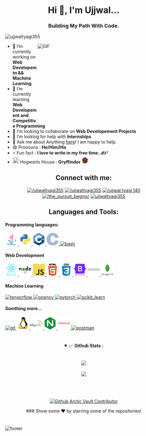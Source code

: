 <h1 align="center">Hi 👋, I'm Ujjwal...</h1>
<h3 align="center">Building My Path With Code.</h3>

<p align="left"> <img src="https://komarev.com/ghpvc/?username=ujjwaltyagi355&label=Profile%20views&color=0e75b6&style=flat" alt="ujjwaltyagi355" /> </p>
<a target="_blank">
  <img align="right" height="250" width="400" alt="GIF" src="https://github.com/JayantGoel001/JayantGoel001/blob/master/image.gif">
</a>

- 🔭 I’m currently working on **Web Developemtn && Machine Learning**
- 🌱 I’m currently learning **Web Developement and Competitive Programming**
- 👯 I’m looking to collaborate on **Web Developement Projects**
- 🤔 I’m looking for help with **Internships**
- 💬 Ask me about Anything [here](mailto:ujjwaltyagi355@gmail.com)! I am happy to help.
- 😄 Pronouns : **He/Him/His**
- ⚡ Fun fact : **I love to write in my free time..✍***
- <img src="https://github.com/JayantGoel001/JayantGoel001/blob/master/house.png" width="20px" height="20px"/>  Hogwarts House : **Gryffindor** <img width="20px" height="20px" src="https://github.com/ujjwaltyagi355/ujjwaltyagi355/blob/main/Gryffindor.png">

<h2 align="center">Connect with me:</h2>
<p align="center">
<a href="https://twitter.com//ujjwaltyagi355" target="blank"><img align="center" src="https://cdn.jsdelivr.net/npm/simple-icons@3.0.1/icons/twitter.svg" alt="/ujjwaltyagi355" height="30" width="40"/></a>
<a href="https://linkedin.com/in//ujjwaltyagi355" target="blank"><img align="center" src="https://cdn.jsdelivr.net/npm/simple-icons@3.0.1/icons/linkedin.svg" alt="/ujjwaltyagi355" height="30" width="40" /></a>
<a href="https://fb.com//ujjwal.tyagi.140" target="blank"><img align="center" src="https://cdn.jsdelivr.net/npm/simple-icons@3.0.1/icons/facebook.svg" alt="/ujjwal.tyagi.140" height="30" width="40" /></a>
<a href="https://instagram.com//the_pursuit_begins/" target="blank"><img align="center" src="https://cdn.jsdelivr.net/npm/simple-icons@3.0.1/icons/instagram.svg" alt="/the_pursuit_begins/" height="30" width="40" /></a>
<a href="https://www.leetcode.com/ujjwaltyagi355" target="blank"><img align="center" src="https://cdn.jsdelivr.net/npm/simple-icons@3.0.1/icons/leetcode.svg" alt="ujjwaltyagi355" height="30" width="40" /></a>
</p>
<h2 align="center">Languages and Tools:</h2>
<p align="center">
<h4>Programming languages:</h4>
<a href="https://www.java.com" target="_blank"> <img src="https://raw.githubusercontent.com/devicons/devicon/master/icons/java/java-original.svg" alt="java" width="40" height="40"/> </a>
<a href="https://www.python.org" target="_blank"> <img src="https://raw.githubusercontent.com/devicons/devicon/master/icons/python/python-original.svg" alt="python" width="40" height="40"/> </a>
<a href="https://www.w3schools.com/cpp/" target="_blank"> <img src="https://raw.githubusercontent.com/devicons/devicon/master/icons/cplusplus/cplusplus-original.svg" alt="cplusplus" width="40" height="40"/> </a>
<a href="https://www.cprogramming.com/" target="_blank"> <img src="https://raw.githubusercontent.com/devicons/devicon/master/icons/c/c-original.svg" alt="c" width="40" height="40"/> </a>
<a href="https://www.gnu.org/software/bash/" target="_blank"> <img src="https://www.vectorlogo.zone/logos/gnu_bash/gnu_bash-icon.svg" alt="bash" width="40" height="40"/> </a>
<h4>Web Development</h4>
<a href="https://reactjs.org/" target="_blank"> <img src="https://raw.githubusercontent.com/devicons/devicon/master/icons/react/react-original-wordmark.svg" alt="react" width="40" height="40"/> </a>
<a href="https://nodejs.org" target="_blank"> <img src="https://raw.githubusercontent.com/devicons/devicon/master/icons/nodejs/nodejs-original-wordmark.svg" alt="nodejs" width="40" height="40"/> </a>
<a href="https://developer.mozilla.org/en-US/docs/Web/JavaScript" target="_blank"> <img src="https://raw.githubusercontent.com/devicons/devicon/master/icons/javascript/javascript-original.svg" alt="javascript" width="40" height="40"/> </a>
<a href="https://www.w3.org/html/" target="_blank"> <img src="https://raw.githubusercontent.com/devicons/devicon/master/icons/html5/html5-original-wordmark.svg" alt="html5" width="40" height="40"/> </a>
<a href="https://www.w3schools.com/css/" target="_blank"> <img src="https://raw.githubusercontent.com/devicons/devicon/master/icons/css3/css3-original-wordmark.svg" alt="css3" width="40" height="40"/> </a>
<a href="https://getbootstrap.com" target="_blank"> <img src="https://raw.githubusercontent.com/devicons/devicon/master/icons/bootstrap/bootstrap-plain-wordmark.svg" alt="bootstrap" width="40" height="40"/> </a> 
<a href="https://expressjs.com" target="_blank"> <img src="https://raw.githubusercontent.com/devicons/devicon/master/icons/express/express-original-wordmark.svg" alt="express" width="40" height="40"/> </a>
<a href="https://www.mongodb.com/" target="_blank"> <img src="https://raw.githubusercontent.com/devicons/devicon/master/icons/mongodb/mongodb-original-wordmark.svg" alt="mongodb" width="40" height="40"/> </a>
<h4>Machine Learning</h4>
<a href="https://www.tensorflow.org" target="_blank"> <img src="https://www.vectorlogo.zone/logos/tensorflow/tensorflow-icon.svg" alt="tensorflow" width="40" height="40"/> </a>
<a href="https://opencv.org/" target="_blank"> <img src="https://www.vectorlogo.zone/logos/opencv/opencv-icon.svg" alt="opencv" width="40" height="40"/> </a>
<a href="https://pytorch.org/" target="_blank"> <img src="https://www.vectorlogo.zone/logos/pytorch/pytorch-icon.svg" alt="pytorch" width="40" height="40"/> </a> 
<a href="https://scikit-learn.org/" target="_blank"> <img src="https://upload.wikimedia.org/wikipedia/commons/0/05/Scikit_learn_logo_small.svg" alt="scikit_learn" width="40" height="40"/> </a>

<h4>Somthing more...</h4>
 <a href="https://git-scm.com/" target="_blank"> <img src="https://www.vectorlogo.zone/logos/git-scm/git-scm-icon.svg" alt="git" width="40" height="40"/> </a>
 <a href="https://www.linux.org/" target="_blank"> <img src="https://raw.githubusercontent.com/devicons/devicon/master/icons/linux/linux-original.svg" alt="linux" width="40" height="40"/> </a>
  <a href="https://www.mysql.com/" target="_blank"> <img src="https://raw.githubusercontent.com/devicons/devicon/master/icons/mysql/mysql-original-wordmark.svg" alt="mysql" width="40" height="40"/> </a>
  <a href="https://www.nginx.com" target="_blank"> <img src="https://raw.githubusercontent.com/devicons/devicon/master/icons/nginx/nginx-original.svg" alt="nginx" width="40" height="40"/> </a>
  <a href="https://www.oracle.com/" target="_blank"> <img src="https://raw.githubusercontent.com/devicons/devicon/master/icons/oracle/oracle-original.svg" alt="oracle" width="40" height="40"/> </a>
  <a href="https://postman.com" target="_blank"> <img src="https://www.vectorlogo.zone/logos/getpostman/getpostman-icon.svg" alt="postman" width="40" height="40"/> </a>
</p>



#

<details open="">
<summary align="center">
  <g-emoji class="g-emoji" alias="chart_with_upwards_trend" fallback-src="https://github.githubassets.com/images/icons/emoji/unicode/1f4c8.png">📈</g-emoji> 
  <strong>Github Stats : </strong>
  </summary>
<br>
  
<p align="center">
  <a href="https://github.com/ujjwaltyagi355">
    <img align="center" src="https://github-readme-stats.vercel.app/api?username=ujjwaltyagi355&show_icons=true&hide_border=true&title_color=94b4a4&amp&icon_color=FFFFFF&amp&text_color=FFFFFF&amp&bg_color=000000&count_private=true&include_all_commits=true"/>
  </a>
  <br />
  <br />
  <a href="https://github.com/ujjwaltyagi355">
    <img align="center" height="195px" src="https://github-readme-stats.vercel.app/api/top-langs/?username=ujjwaltyagi355&text_color=FFFFFF&bg_color=000000&title_color=94b4a4&langs_count=15&layout=compact&hide_border=true" />
  </a>
</p>
</details>
<br>

#
<p align="center">
  <a href="https://archiveprogram.github.com/">
    <img alt="Github Arctic Vault Contributor" src = "https://github.com/JayantGoel001/JayantGoel001/blob/master/arctic.gif" width="100px" height="100px">
  </a>
</p>

<p align="center">
### Show some ❤️ by starring some of the repositories!
</p>

#

![footer](https://github.com/JayantGoel001/JayantGoel001/blob/master/footer.png)

